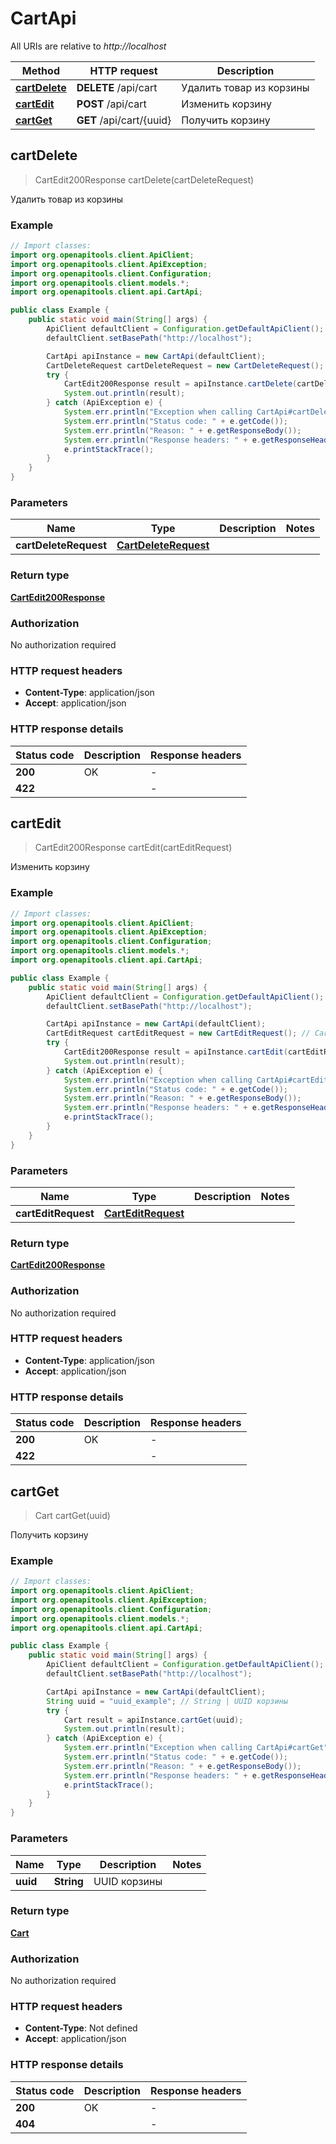 # CartApi

All URIs are relative to *http://localhost*

| Method | HTTP request | Description |
|------------- | ------------- | -------------|
| [**cartDelete**](CartApi.md#cartDelete) | **DELETE** /api/cart | Удалить товар из корзины |
| [**cartEdit**](CartApi.md#cartEdit) | **POST** /api/cart | Изменить корзину |
| [**cartGet**](CartApi.md#cartGet) | **GET** /api/cart/{uuid} | Получить корзину |



## cartDelete

> CartEdit200Response cartDelete(cartDeleteRequest)

Удалить товар из корзины

### Example

```java
// Import classes:
import org.openapitools.client.ApiClient;
import org.openapitools.client.ApiException;
import org.openapitools.client.Configuration;
import org.openapitools.client.models.*;
import org.openapitools.client.api.CartApi;

public class Example {
    public static void main(String[] args) {
        ApiClient defaultClient = Configuration.getDefaultApiClient();
        defaultClient.setBasePath("http://localhost");

        CartApi apiInstance = new CartApi(defaultClient);
        CartDeleteRequest cartDeleteRequest = new CartDeleteRequest(); // CartDeleteRequest | 
        try {
            CartEdit200Response result = apiInstance.cartDelete(cartDeleteRequest);
            System.out.println(result);
        } catch (ApiException e) {
            System.err.println("Exception when calling CartApi#cartDelete");
            System.err.println("Status code: " + e.getCode());
            System.err.println("Reason: " + e.getResponseBody());
            System.err.println("Response headers: " + e.getResponseHeaders());
            e.printStackTrace();
        }
    }
}
```

### Parameters


| Name | Type | Description  | Notes |
|------------- | ------------- | ------------- | -------------|
| **cartDeleteRequest** | [**CartDeleteRequest**](CartDeleteRequest.md)|  | |

### Return type

[**CartEdit200Response**](CartEdit200Response.md)

### Authorization

No authorization required

### HTTP request headers

- **Content-Type**: application/json
- **Accept**: application/json


### HTTP response details
| Status code | Description | Response headers |
|-------------|-------------|------------------|
| **200** | OK |  -  |
| **422** |  |  -  |


## cartEdit

> CartEdit200Response cartEdit(cartEditRequest)

Изменить корзину

### Example

```java
// Import classes:
import org.openapitools.client.ApiClient;
import org.openapitools.client.ApiException;
import org.openapitools.client.Configuration;
import org.openapitools.client.models.*;
import org.openapitools.client.api.CartApi;

public class Example {
    public static void main(String[] args) {
        ApiClient defaultClient = Configuration.getDefaultApiClient();
        defaultClient.setBasePath("http://localhost");

        CartApi apiInstance = new CartApi(defaultClient);
        CartEditRequest cartEditRequest = new CartEditRequest(); // CartEditRequest | 
        try {
            CartEdit200Response result = apiInstance.cartEdit(cartEditRequest);
            System.out.println(result);
        } catch (ApiException e) {
            System.err.println("Exception when calling CartApi#cartEdit");
            System.err.println("Status code: " + e.getCode());
            System.err.println("Reason: " + e.getResponseBody());
            System.err.println("Response headers: " + e.getResponseHeaders());
            e.printStackTrace();
        }
    }
}
```

### Parameters


| Name | Type | Description  | Notes |
|------------- | ------------- | ------------- | -------------|
| **cartEditRequest** | [**CartEditRequest**](CartEditRequest.md)|  | |

### Return type

[**CartEdit200Response**](CartEdit200Response.md)

### Authorization

No authorization required

### HTTP request headers

- **Content-Type**: application/json
- **Accept**: application/json


### HTTP response details
| Status code | Description | Response headers |
|-------------|-------------|------------------|
| **200** | OK |  -  |
| **422** |  |  -  |


## cartGet

> Cart cartGet(uuid)

Получить корзину

### Example

```java
// Import classes:
import org.openapitools.client.ApiClient;
import org.openapitools.client.ApiException;
import org.openapitools.client.Configuration;
import org.openapitools.client.models.*;
import org.openapitools.client.api.CartApi;

public class Example {
    public static void main(String[] args) {
        ApiClient defaultClient = Configuration.getDefaultApiClient();
        defaultClient.setBasePath("http://localhost");

        CartApi apiInstance = new CartApi(defaultClient);
        String uuid = "uuid_example"; // String | UUID корзины
        try {
            Cart result = apiInstance.cartGet(uuid);
            System.out.println(result);
        } catch (ApiException e) {
            System.err.println("Exception when calling CartApi#cartGet");
            System.err.println("Status code: " + e.getCode());
            System.err.println("Reason: " + e.getResponseBody());
            System.err.println("Response headers: " + e.getResponseHeaders());
            e.printStackTrace();
        }
    }
}
```

### Parameters


| Name | Type | Description  | Notes |
|------------- | ------------- | ------------- | -------------|
| **uuid** | **String**| UUID корзины | |

### Return type

[**Cart**](Cart.md)

### Authorization

No authorization required

### HTTP request headers

- **Content-Type**: Not defined
- **Accept**: application/json


### HTTP response details
| Status code | Description | Response headers |
|-------------|-------------|------------------|
| **200** | OK |  -  |
| **404** |  |  -  |


